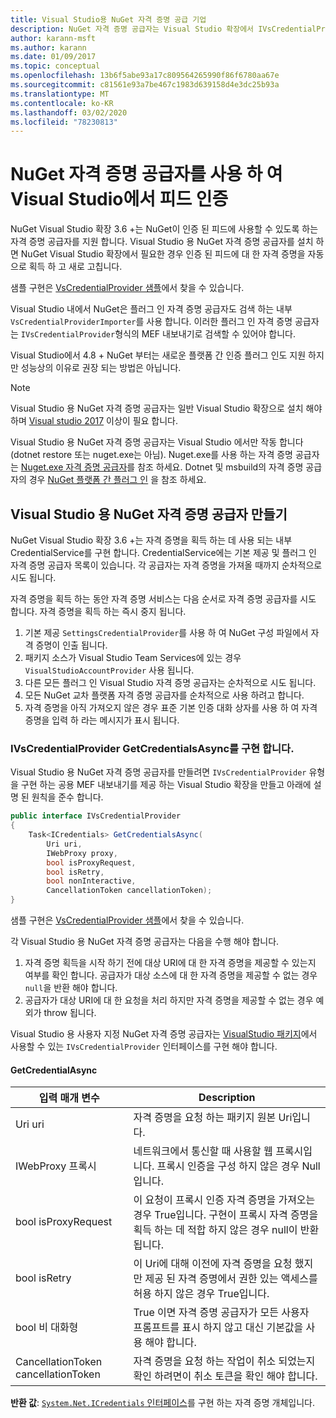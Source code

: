 ```yaml
---
title: Visual Studio용 NuGet 자격 증명 공급 기업
description: NuGet 자격 증명 공급자는 Visual Studio 확장에서 IVsCredentialProvider 인터페이스를 구현 하 여 피드에 인증 합니다.
author: karann-msft
ms.author: karann
ms.date: 01/09/2017
ms.topic: conceptual
ms.openlocfilehash: 13b6f5abe93a17c809564265990f86f6780aa67e
ms.sourcegitcommit: c81561e93a7be467c1983d639158d4e3dc25b93a
ms.translationtype: MT
ms.contentlocale: ko-KR
ms.lasthandoff: 03/02/2020
ms.locfileid: "78230813"
---
```

# <a name="authenticating-feeds-in-visual-studio-with-nuget-credential-providers"></a>NuGet 자격 증명 공급자를 사용 하 여 Visual Studio에서 피드 인증

NuGet Visual Studio 확장 3.6 +는 NuGet이 인증 된 피드에 사용할 수 있도록 하는 자격 증명 공급자를 지원 합니다.
Visual Studio 용 NuGet 자격 증명 공급자를 설치 하면 NuGet Visual Studio 확장에서 필요한 경우 인증 된 피드에 대 한 자격 증명을 자동으로 획득 하 고 새로 고칩니다.

샘플 구현은 [VsCredentialProvider 샘플](https://github.com/NuGet/Samples/tree/master/VsCredentialProvider)에서 찾을 수 있습니다.

Visual Studio 내에서 NuGet은 플러그 인 자격 증명 공급자도 검색 하는 내부 `VsCredentialProviderImporter`를 사용 합니다. 이러한 플러그 인 자격 증명 공급자는 `IVsCredentialProvider`형식의 MEF 내보내기로 검색할 수 있어야 합니다.

Visual Studio에서 4.8 + NuGet 부터는 새로운 플랫폼 간 인증 플러그 인도 지원 하지만 성능상의 이유로 권장 되는 방법은 아닙니다.

> [!Note]
> Visual Studio 용 NuGet 자격 증명 공급자는 일반 Visual Studio 확장으로 설치 해야 하며 [Visual studio 2017](https://aka.ms/vs/15/release/vs_enterprise.exe) 이상이 필요 합니다.
>
> Visual Studio 용 NuGet 자격 증명 공급자는 Visual Studio 에서만 작동 합니다 (dotnet restore 또는 nuget.exe는 아님). Nuget.exe를 사용 하는 자격 증명 공급자는 [Nuget.exe 자격 증명 공급자](nuget-exe-Credential-providers.md)를 참조 하세요.
> Dotnet 및 msbuild의 자격 증명 공급자의 경우 [NuGet 플랫폼 간 플러그 인](nuget-cross-platform-authentication-plugin.md) 을 참조 하세요.

## <a name="creating-a-nuget-credential-provider-for-visual-studio"></a>Visual Studio 용 NuGet 자격 증명 공급자 만들기

NuGet Visual Studio 확장 3.6 +는 자격 증명을 획득 하는 데 사용 되는 내부 CredentialService를 구현 합니다. CredentialService에는 기본 제공 및 플러그 인 자격 증명 공급자 목록이 있습니다. 각 공급자는 자격 증명을 가져올 때까지 순차적으로 시도 됩니다.

자격 증명을 획득 하는 동안 자격 증명 서비스는 다음 순서로 자격 증명 공급자를 시도 합니다. 자격 증명을 획득 하는 즉시 중지 됩니다.

1. 기본 제공 `SettingsCredentialProvider`를 사용 하 여 NuGet 구성 파일에서 자격 증명이 인출 됩니다.
1. 패키지 소스가 Visual Studio Team Services에 있는 경우 `VisualStudioAccountProvider` 사용 됩니다.
1. 다른 모든 플러그 인 Visual Studio 자격 증명 공급자는 순차적으로 시도 됩니다.
1. 모든 NuGet 교차 플랫폼 자격 증명 공급자를 순차적으로 사용 하려고 합니다.
1. 자격 증명을 아직 가져오지 않은 경우 표준 기본 인증 대화 상자를 사용 하 여 자격 증명을 입력 하 라는 메시지가 표시 됩니다.

### <a name="implementing-ivscredentialprovidergetcredentialsasync"></a>IVsCredentialProvider GetCredentialsAsync를 구현 합니다.

Visual Studio 용 NuGet 자격 증명 공급자를 만들려면 `IVsCredentialProvider` 유형을 구현 하는 공용 MEF 내보내기를 제공 하는 Visual Studio 확장을 만들고 아래에 설명 된 원칙을 준수 합니다.

```cs
public interface IVsCredentialProvider
{
    Task<ICredentials> GetCredentialsAsync(
        Uri uri,
        IWebProxy proxy,
        bool isProxyRequest,
        bool isRetry,
        bool nonInteractive,
        CancellationToken cancellationToken);
}
```

샘플 구현은 [VsCredentialProvider 샘플](https://github.com/NuGet/Samples/tree/master/VsCredentialProvider)에서 찾을 수 있습니다.

각 Visual Studio 용 NuGet 자격 증명 공급자는 다음을 수행 해야 합니다.

1. 자격 증명 획득을 시작 하기 전에 대상 URI에 대 한 자격 증명을 제공할 수 있는지 여부를 확인 합니다. 공급자가 대상 소스에 대 한 자격 증명을 제공할 수 없는 경우 `null`을 반환 해야 합니다.
1. 공급자가 대상 URI에 대 한 요청을 처리 하지만 자격 증명을 제공할 수 없는 경우 예외가 throw 됩니다.

Visual Studio 용 사용자 지정 NuGet 자격 증명 공급자는 [VisualStudio 패키지](https://www.nuget.org/packages/NuGet.VisualStudio/)에서 사용할 수 있는 `IVsCredentialProvider` 인터페이스를 구현 해야 합니다.

#### <a name="getcredentialasync"></a>GetCredentialAsync

| 입력 매개 변수 |Description|
| ----------------|-----------|
| Uri uri | 자격 증명을 요청 하는 패키지 원본 Uri입니다.|
| IWebProxy 프록시 | 네트워크에서 통신할 때 사용할 웹 프록시입니다. 프록시 인증을 구성 하지 않은 경우 Null입니다. |
| bool isProxyRequest | 이 요청이 프록시 인증 자격 증명을 가져오는 경우 True입니다. 구현이 프록시 자격 증명을 획득 하는 데 적합 하지 않은 경우 null이 반환 됩니다. |
| bool isRetry | 이 Uri에 대해 이전에 자격 증명을 요청 했지만 제공 된 자격 증명에서 권한 있는 액세스를 허용 하지 않은 경우 True입니다. |
| bool 비 대화형 | True 이면 자격 증명 공급자가 모든 사용자 프롬프트를 표시 하지 않고 대신 기본값을 사용 해야 합니다. |
| CancellationToken cancellationToken | 자격 증명을 요청 하는 작업이 취소 되었는지 확인 하려면이 취소 토큰을 확인 해야 합니다. |

**반환 값**: [`System.Net.ICredentials` 인터페이스](/dotnet/api/system.net.icredentials?view=netstandard-2.0)를 구현 하는 자격 증명 개체입니다.
